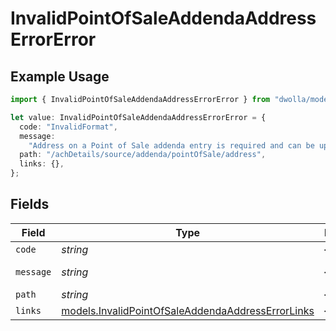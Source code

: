 # InvalidPointOfSaleAddendaAddressErrorError

## Example Usage

```typescript
import { InvalidPointOfSaleAddendaAddressErrorError } from "dwolla/models";

let value: InvalidPointOfSaleAddendaAddressErrorError = {
  code: "InvalidFormat",
  message:
    "Address on a Point of Sale addenda entry is required and can be up to 27 characters.",
  path: "/achDetails/source/addenda/pointOfSale/address",
  links: {},
};
```

## Fields

| Field                                                                                                        | Type                                                                                                         | Required                                                                                                     | Description                                                                                                  | Example                                                                                                      |
| ------------------------------------------------------------------------------------------------------------ | ------------------------------------------------------------------------------------------------------------ | ------------------------------------------------------------------------------------------------------------ | ------------------------------------------------------------------------------------------------------------ | ------------------------------------------------------------------------------------------------------------ |
| `code`                                                                                                       | *string*                                                                                                     | :heavy_minus_sign:                                                                                           | N/A                                                                                                          | InvalidFormat                                                                                                |
| `message`                                                                                                    | *string*                                                                                                     | :heavy_minus_sign:                                                                                           | N/A                                                                                                          | Address on a Point of Sale addenda entry is required and can be up to 27 characters.                         |
| `path`                                                                                                       | *string*                                                                                                     | :heavy_minus_sign:                                                                                           | N/A                                                                                                          | /achDetails/source/addenda/pointOfSale/address                                                               |
| `links`                                                                                                      | [models.InvalidPointOfSaleAddendaAddressErrorLinks](../models/invalidpointofsaleaddendaaddresserrorlinks.md) | :heavy_minus_sign:                                                                                           | N/A                                                                                                          | {}                                                                                                           |